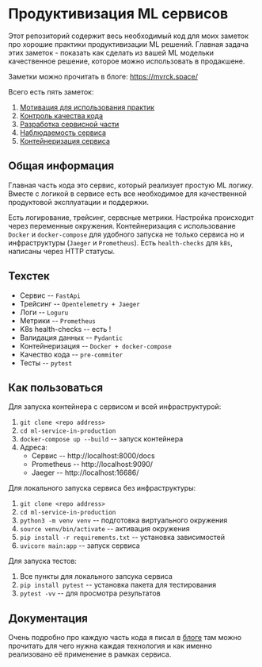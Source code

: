 # Продуктивизация ML сервисов

Этот репозиторий содержит весь необходимый код для моих заметок про хорошие практики продуктивизации ML решений. Главная задача этих заметок - показать как сделать из вашей ML модельки качественное решение, которое можно использовать в продакшене.

Заметки можно прочитать в блоге: https://mvrck.space/

Всего есть пять заметок:
1. [Мотивация для использования практик ](https://mvrck.space/posts/ml-best-practices-p1-motivation/)
2. [Контроль качества кода](https://mvrck.space/posts/ml-best-practices-p2-code-quality/)
3. [Разработка сервисной части](https://mvrck.space/posts/ml-best-practices-p3-service/)
4. [Наблюдаемость сервиса](https://mvrck.space/posts/ml-best-practices-p4-observability/)
5. [Контейнеризация сервиса](https://mvrck.space/posts/ml-best-practices-p5-containers/)

## Общая информация

Главная часть кода это сервис, который реализует простую ML логику. Вместе с логикой в сервисе есть все необходимое для качественной продуктовой эксплуатации и поддержки.

Есть логирование, трейсинг, сервсные метрики. Настройка происходит через переменные окружения. Контейнеризация с использование `Docker` и `docker-compose` для удобного запуска не только сервиса но и инфраструктуры (`Jaeger` и `Prometheus`). Есть `health-checks` для `k8s`, написаны через HTTP статусы.

## Техстек

- Сервис -- `FastApi`
- Трейсинг -- `Opentelemetry + Jaeger`
- Логи -- `Loguru`
- Метрики -- `Prometheus`
- K8s health-checks -- есть !
- Валидация данных -- `Pydantic`
- Контейнеризация -- `Docker + docker-compose`
- Качество кода -- `pre-commiter`
- Тесты -- `pytest`

## Как пользоваться

Для запуска контейнера с сервисом и всей инфраструктурой:
1. `git clone <repo address>`
2. `cd ml-service-in-production`
3. `docker-compose up --build` -- запуск контейнера
4. Адреса:
    - Сервис -- http://localhost:8000/docs
    - Prometheus -- http://localhost:9090/
    - Jaeger -- http://localhost:16686/

Для локального запуска сервиса без инфраструктуры:
1. `git clone <repo address>`
2. `cd ml-service-in-production`
3. `python3 -m venv venv` -- подготовка виртуального окружения
4. `source venv/bin/activate` -- активация окружения
5. `pip install -r requirements.txt` -- установка зависимостей
6. `uvicorn main:app` -- запуск сервиса

Для запуска тестов:
1. Все пункты для локального запсука сервиса
2. `pip install pytest` -- установка пакета для тестирования
3. `pytest -vv` -- для просмотра результатов

## Документация

Очень подробно про каждую часть кода я писал в [блоге](https://mvrck.space/) там можно прочитать для чего нужна каждая технология и как именно реализовано её применение в рамках сервиса.
